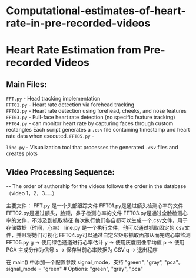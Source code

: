 # Computational-estimates-of-heart-rate-in-pre-recorded-videos

# Heart Rate Estimation from Pre-recorded Videos

## Main Files:

`FFT.py` - Head tracking implementation  
`FFT01.py` - Heart rate detection via forehead tracking  
`FFT02.py` - Heart rate detection using forehead, cheeks, and nose features  
`FFT03.py` - Full-face heart rate detection (no specific feature tracking)  
`FFT04.py` -  can monitor heart rate by capturing faces through custom rectangles
Each script generates a `.csv` file containing timestamp and heart rate data when executed.
`FFT05.py` - 

`line.py` - Visualization tool that processes the generated `.csv` files and creates plots

## Video Processing Sequence:
-- The order of authorship for the videos follows the order in the database（video 1，2，3.....）





主要文件：
FFT.py 是一个头部跟踪文件
FFT01.py是通过额头检测心率的文件
FFT02.py是通过额头，脸颊，鼻子检测心率的文件
FFT03.py是通过全脸检测心率的文件，不涉及到抓取特征
每次执行他们各自都可以生成一个.csv文件，用于存储数据（时间，心率）
line.py 是一个执行文件，他可以通过抓取固定的.csv文件，并且将她们可视化
FFT04.py可以通过自定义矩形抓取面部从而完成心率监测
FFT05.py
g → 使用绿色通道进行心率估计
y → 使用灰度图像平均值
p → 使用 PCA 主成分作为信号
s → 保存当前心率数据为 CSV
q → 退出程序

在 main() 中添加一个配置参数 signal_mode，支持 "green", "gray", "pca"。
signal_mode = "green"  # Options: "green", "gray", "pca"